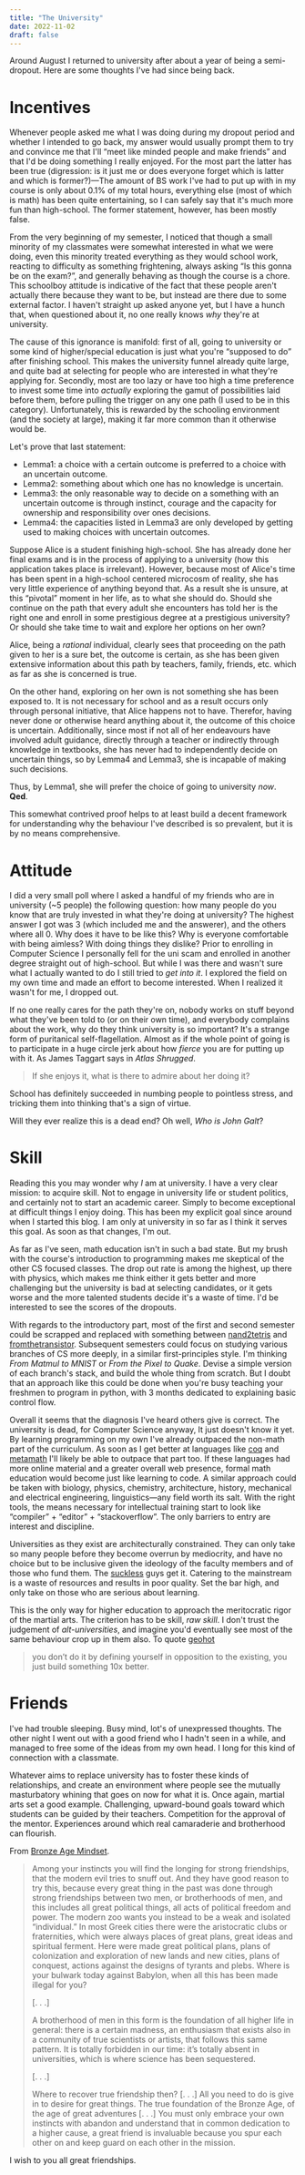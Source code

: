 ```yaml
---
title: "The University"
date: 2022-11-02
draft: false
---
```


Around August I returned to university after about a year of being a
semi-dropout. Here are some thoughts I've had since being back.

# Incentives

Whenever people asked me what I was doing during my dropout
period and whether I intended to go back, my answer would usually prompt them
to try and convince me that I'll &ldquo;meet like minded people and make
friends&rdquo; and that I'd be doing something I really enjoyed. For the most
part the latter has been true (digression: is it just me or does everyone
forget which is latter and which is former?)&#8212;The amount of BS work I've
had to put up with in my course is only about 0.1% of my total hours,
everything else (most of which is math) has been quite entertaining, so I can
safely say that it's much more fun than high-school. The former statement,
however, has been mostly false.

From the very beginning of my semester, I noticed that though a small minority
of my classmates were somewhat interested in what we were doing, even this
minority treated everything as they would school work, reacting to difficulty
as something frightening, always asking &ldquo;Is this gonna be on the
exam?&rdquo;, and generally behaving as though the course is a chore. This
schoolboy attitude is indicative of the fact that these people aren't actually
there because they want to be, but instead are there due to some external
factor. I haven't straight up asked anyone yet, but I have a hunch that, when
questioned about it, no one really knows _why_ they're at university.

The cause of this ignorance is manifold: first of all, going to university or
some kind of higher/special education is just what you're &ldquo;supposed to
do&rdquo; after finishing school. This makes the university funnel already
quite large, and quite bad at selecting for people who are interested in what
they're applying for. Secondly, most are too lazy or have too high a time
preference to invest some time into _actually_ exploring the gamut of
possibilities laid before them, before pulling the trigger on any one path (I
used to be in this category). Unfortunately, this is rewarded by the
schooling environment (and the society at large), making it far more common
than it otherwise would be.

Let's prove that last statement:

- Lemma1: a choice with a certain outcome is preferred to a choice with an
  uncertain outcome.
- Lemma2: something about which one has no knowledge is uncertain.
- Lemma3: the only reasonable way to decide on a something with an uncertain
  outcome is through instinct, courage and the capacity for ownership and
  responsibility over ones decisions.
- Lemma4: the capacities listed in Lemma3 are only developed by getting used to
  making choices with uncertain outcomes.

Suppose Alice is a student finishing high-school. She has already done her
final exams and is in the process of applying to a university (how this
application takes place is irrelevant). However, because most of Alice's time
has been spent in a high-school centered microcosm of reality, she has very
little experience of anything beyond that. As a result she is unsure, at this
&ldquo;pivotal&rdquo; moment in her life, as to what she should do. Should she
continue on the path that every adult she encounters has told her is the right
one and enroll in some prestigious degree at a prestigious university? Or
should she take time to wait and explore her options on her own?

Alice, being a _rational_ individual, clearly sees that proceeding on the path
given to her is a sure bet, the outcome is certain, as she has been given
extensive information about this path by teachers, family, friends, etc. which
as far as she is concerned is true.

On the other hand, exploring on her own is not something she has been exposed
to. It is not necessary for school and as a result occurs only through personal
initiative, that Alice happens not to have. Therefor, having never done or
otherwise heard anything about it, the outcome of this choice is uncertain.
Additionally, since most if not all of her endeavours have involved adult guidance,
directly through a teacher or indirectly through knowledge in textbooks, she
has never had to independently decide on uncertain things, so by Lemma4 and
Lemma3, she is incapable of making such decisions.

Thus, by Lemma1, she will prefer the choice of going to university _now_.  
__Qed__.

This somewhat contrived proof helps to at least build a decent framework for
understanding why the behaviour I've described is so prevalent, but it is
by no means comprehensive.

# Attitude

I did a very small poll where I asked a handful of my friends who are in
university (~5 people) the following question: how many people do you know that
are truly invested in what they're doing at university? The highest answer I
got was 3 (which included me and the answerer), and the others where all 0.
Why does it have to be like this? Why is everyone comfortable with being
aimless? With doing things they dislike? Prior to enrolling in Computer Science
I personally fell for the uni scam and enrolled in another degree straight out
of high-school. But while I was there and wasn't sure what I actually wanted to
do I still tried to _get into it_. I explored the field on my own time and made
an effort to become interested. When I realized it wasn't for me, I dropped
out.

If no one really cares for the path they're on, nobody works on stuff beyond
what they've been told to (or on their own time), and everybody complains about
the work, why do they think university is so important? It's a strange form of
puritanical self-flagellation. Almost as if the whole point of going is to
participate in a huge circle jerk about how _fierce_ you are for putting up
with it. As James Taggart says in _Atlas Shrugged_.
> If she enjoys it, what is there to admire about her doing it?

School has definitely succeeded in numbing people to pointless
stress, and tricking them into thinking that's a sign of virtue.

Will they ever realize this is a dead end? Oh well, _Who is John Galt_?

# Skill

Reading this you may wonder why _I_ am at university. I have a very clear
mission: to acquire skill. Not to engage in university life or student
politics, and certainly not to start an academic career. Simply to become
exceptional at difficult things I enjoy doing. This has been my explicit
goal since around when I started this blog. I am only at university in so far
as I think it serves this goal. As soon as that changes, I'm out.

As far as I've seen, math education isn't in such a bad
state. But my brush with the course's introduction to programming makes me
skeptical of the other CS focused classes. The drop out rate is among the
highest, up there with physics, which makes me think either it gets
better and more challenging but the university is bad at selecting candidates,
or it gets worse and the more talented students decide it's a waste of time.
I'd be interested to see the scores of the dropouts.

With regards to the introductory part, most of the first and second semester
could be scrapped and replaced with something between
[nand2tetris](https://www.nand2tetris.org/) and
[fromthetransistor](https://github.com/geohot/fromthetransistor). Subsequent
semesters could focus on studying various branches of CS more deeply, in a
similar first-principles style. I'm thinking _From Matmul to MNIST_ or
_From the Pixel to Quake_. Devise a simple version of each branch's stack,
and build the whole thing from scratch. But I doubt that an approach like this
could be done when you're busy teaching your freshmen to program in python,
with 3 months dedicated to explaining basic control flow.

Overall it seems that the diagnosis I've heard others give is correct. The
university is dead, for Computer Science anyway, It just doesn't know it yet.
By learning programming on my own I've already outpaced the non-math part of
the curriculum. As soon as I get better at languages like
[coq](https://coq.inria.fr/) and [metamath](https://us.metamath.org/) I'll
likely be able to outpace that part too. If these languages had more online
material and a greater overall web presence, formal math education would become
just like learning to code. A similar approach could be taken with biology,
physics, chemistry, architecture, history, mechanical and electrical
engineering, linguistics&#8212;any field worth its salt. With the right tools,
the means necessary for intellectual training start to look like
&ldquo;compiler&rdquo; + &ldquo;editor&rdquo; + &ldquo;stackoverflow&rdquo;.
The only barriers to entry are interest and discipline.

Universities as they exist are architecturally constrained. They can only take
so many people before they become overrun by mediocrity, and have no choice but
to be inclusive given the ideology of the faculty members and of those who fund
them. The [suckless](https://suckless.org/philosophy/) guys get it. Catering to
the mainstream is a waste of resources and results in poor quality. Set the bar
high, and only take on those who are serious about learning.

This is the only way for higher education to approach the meritocratic rigor of
the martial arts. The criterion has to be skill, _raw skill_. I don't trust the
judgement of _alt-universities_, and imagine you'd eventually see most of the
same behaviour crop up in them also. To quote
[geohot](https://geohot.github.io/blog/jekyll/update/2021/11/09/on-the-university-of-austin.html)

> you don’t do it by defining yourself in opposition to the existing,
you just build something 10x better.

# Friends

I've had trouble sleeping. Busy mind, lot's of unexpressed thoughts. The other
night I went out with a good friend who I hadn't seen in a while, and managed
to free some of the ideas from my own head. I long for this kind of connection
with a classmate.

Whatever aims to replace university has to foster these kinds of
relationships, and create an environment where people see the mutually
masturbatory whining that goes on now for what it is. Once again, martial arts
set a good example. Challenging, upward-bound goals toward which students can
be guided by their teachers. Competition for the approval of the mentor.
Experiences around which real camaraderie and brotherhood can flourish.

From [Bronze Age Mindset](https://archive.org/details/bronze-age-pervert-bronze-age-mindset-2018).

> Among your instincts you will find the longing for strong friendships,
that the modern evil tries to snuff out. And they have good reason to try this,
because every great thing in the past was done through strong friendships
between two men, or brotherhoods of men, and this includes all great political
things, all acts of political freedom and power. The modern zoo wants you
instead to be a weak and isolated &ldquo;individual.&rdquo; In most Greek
cities there were the aristocratic clubs or fraternities, which were always
places of great plans, great ideas and spiritual ferment. Here were made great
political plans, plans of colonization and exploration of new lands and new
cities, plans of conquest, actions against the designs of tyrants and plebs.
Where is your bulwark today against Babylon, when all this has been made
illegal for you?
>
> [. . .]
>
> A brotherhood of men in this form is the foundation of all higher life in
general: there is a certain madness, an enthusiasm that exists also in a
community of true scientists or artists, that follows this same pattern. It is
totally forbidden in our time: it’s totally absent in universities, which is
where science has been sequestered.
>
> [. . .]
>
> Where to recover true friendship then? [. . .]
All you need to do is give in to desire for great things. The true foundation
of the Bronze Age, of the age of great adventures [. . .] You must only embrace
your own instincts with abandon and understand that in common dedication to a
higher cause, a great friend is invaluable because you spur each other on and
keep guard on each other in the mission.

I wish to you all great friendships.
